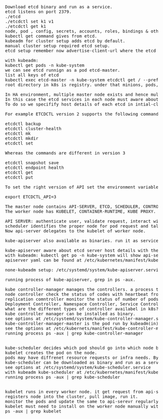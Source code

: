 <pre>
Download etcd binary and run as a service.
etcd listens on port 2379.
./etcd
./etcdctl set k1 v1
./etcdctl get k1
node, pod , config, secrets, accounts, roles, bindings & others.
kubectl get command gives from etcd.
kubeadm for cluster setup adds etcd by default.
manual cluster setup required etcd setup.
etcd setup remember now advertise-client-url where the etcd listens with port 2379.

with kubeadm:
kubectl get pods -n kube-system
we can see etcd runnign as a pod etcd-master.
list all keys of etcd
kubectl exec etcd-master -n kube-system etcdctl get / --prefix -keys-only
root directory in k8s is registry. under that minions, pods, replicaset, roles, secrets.

In HA environment, multiple master node exists and hence multiple etcd. 
In this case the etcd services in each node must aware about each other.
To do so we specifify host details of each etcd in intial-cluster-controller.

For example ETCDCTL version 2 supports the following commands:

etcdctl backup
etcdctl cluster-health
etcdctl mk
etcdctl mkdir
etcdctl set

Whereas the commands are different in version 3

etcdctl snapshot save 
etcdctl endpoint health
etcdctl get
etcdctl put

To set the right version of API set the environment variable ETCDCTL_API command

export ETCDCTL_API=3

The master node contains API-SERVER, ETCD, SCHEDULER, CONTROLLER-MANAGER.
The worker node has KUBELET, CONTAINER-RUNTIME, KUBE PROXY.

API SERVER: authenticate user, validate request, interact with etcd, 
scheduler identifies the proper node for pod request and talk with api-server about the node. 
Now api-server delegates to the kubelet of worker node.

kube-apiserver also available as binaries. run it as service in master node.

kube-apiserver aware about etcd server host details with the key etcd-servers.kubernets
with kubeadm: kubectl get po -n kube-system will show api-server running as a pod.
apiserver yaml can be found at /etc/kubernetes/manifest/kube-apiserver.yaml

none-kubeadm setup: /etc/systemd/system/kube-apiserver.service

running process of kube-apiserver, grep in ps -aux.

kube controller-manager manages the controllers. a process that monitors the state of system or cluster by using controller(s).
node controller check the status of codes with heartbeat from nodes in every 5 seconds.
replication comntroller monitor the status of number of pods running in cluster.
Deployment Controller, Namespace Controller, Service Controller, Job Controller any many more.
what are the different types of controller availabel in k8s?
kube controller manager can be installed as binary.
see options at /etc/systemd/system/kube-controller-manager.service
kube-controller-manager-master is the pod run by kubeadm(in) tool under the namespace kube-system.
see the options at /etc/kubernets/manifest/kube-controller-manager.yaml
running process ps -aux | grep kube-controller-manager


kube-scheduler decides which pod should go into which node but doesnt places the pod into a node.
kubelet creates the pod on the node.
pods may have diffrenet resource requests or infra needs. By looking at these kube-scheulder chooses appropriate node for the pod.
kube-scheduler can be downloaded as binary and run as a service.
see options at /etc/systemd/system/kube-scheduler.service
with kubeadm kube-scheduler at /etc/kubernetes/manifest/kube-scheduler.yaml
running process ps -aux | grep kube-scheduler


kubelet runs in every worker node. it get request from api-server to onboard the pod.
registers node into the cluster, pull image, run it.
monitor the pods and update the same to api-serevr regularly.
kubelet must need to install on the worker node manually with binaries and run as service. by default kubeadm never installs kubelet.
ps -aux | grep kubelet

</pre>
